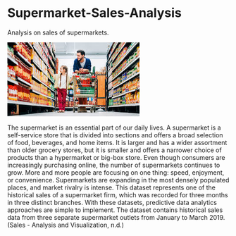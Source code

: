# Supermarket-Sales-Analysis
 Analysis on sales of supermarkets.

 ![Alt text](images.jpeg)


The supermarket is an essential part of our daily lives. A supermarket is a self-service store that is divided into sections and offers a broad selection of food, beverages, and home items. It is larger and has a wider assortment than older grocery stores, but it is smaller and offers a narrower choice of products than a hypermarket or big-box store. Even though consumers are increasingly purchasing online, the number of supermarkets continues to grow. More and more people are focusing on one thing: speed, enjoyment, or convenience. Supermarkets are expanding in the most densely populated places, and market rivalry is intense. This dataset represents one of the historical sales of a supermarket firm, which was recorded for three months in three distinct branches. With these datasets, predictive data analytics approaches are simple to implement. The dataset contains historical sales data from three separate supermarket outlets from January to March 2019. (Sales - Analysis and Visualization, n.d.)